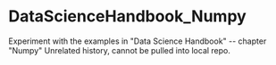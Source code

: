 # DataScienceHandbook_Numpy
Experiment with the examples in "Data Science Handbook" -- chapter "Numpy"
Unrelated history, cannot be pulled into local repo.
